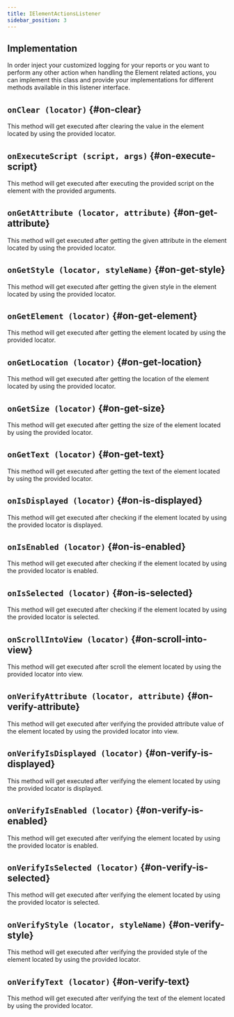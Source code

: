 ```yaml
---
title: IElementActionsListener
sidebar_position: 3
---
```


## Implementation

In order inject your customized logging for your reports or you want to perform any other action when handling the Element related actions, you can implement this class and provide your implementations for different methods available in this listener interface.

## `onClear (locator)` {#on-clear}

This method will get executed after clearing the value in the element located by using the provided locator.

## `onExecuteScript (script, args)` {#on-execute-script}

This method will get executed after executing the provided script on the element with the provided arguments.

## `onGetAttribute (locator, attribute)` {#on-get-attribute}

This method will get executed after getting the given attribute in the element located by using the provided locator.

## `onGetStyle (locator, styleName)` {#on-get-style}

This method will get executed after getting the given style in the element located by using the provided locator.

## `onGetElement (locator)` {#on-get-element}

This method will get executed after getting the element located by using the provided locator.

## `onGetLocation (locator)` {#on-get-location}

This method will get executed after getting the location of the element located by using the provided locator.

## `onGetSize (locator)` {#on-get-size}

This method will get executed after getting the size of the element located by using the provided locator.

## `onGetText (locator)` {#on-get-text}

This method will get executed after getting the text of the element located by using the provided locator.

## `onIsDisplayed (locator)` {#on-is-displayed}

This method will get executed after checking if the element located by using the provided locator is displayed.

## `onIsEnabled (locator)` {#on-is-enabled}

This method will get executed after checking if the element located by using the provided locator is enabled.

## `onIsSelected (locator)` {#on-is-selected}

This method will get executed after checking if the element located by using the provided locator is selected.

## `onScrollIntoView (locator)` {#on-scroll-into-view}

This method will get executed after scroll the element located by using the provided locator into view.

## `onVerifyAttribute (locator, attribute)` {#on-verify-attribute}

This method will get executed after verifying the provided attribute value of the element located by using the provided locator into view.

## `onVerifyIsDisplayed (locator)` {#on-verify-is-displayed}

This method will get executed after verifying the element located by using the provided locator is displayed.

## `onVerifyIsEnabled (locator)` {#on-verify-is-enabled}

This method will get executed after verifying the element located by using the provided locator is enabled.

## `onVerifyIsSelected (locator)` {#on-verify-is-selected}

This method will get executed after verifying the element located by using the provided locator is selected.

## `onVerifyStyle (locator, styleName)` {#on-verify-style}

This method will get executed after verifying the provided style of the element located by using the provided locator.

## `onVerifyText (locator)` {#on-verify-text}

This method will get executed after verifying the text of the element located by using the provided locator.
